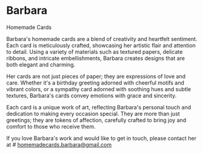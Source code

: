 # Barbara
 Homemade Cards
 
Barbara's homemade cards are a blend of creativity and heartfelt sentiment. Each card is meticulously crafted, showcasing her artistic flair and attention to detail. Using a variety of materials such as textured papers, delicate ribbons, and intricate embellishments, Barbara creates designs that are both elegant and charming.

Her cards are not just pieces of paper; they are expressions of love and care. Whether it's a birthday greeting adorned with cheerful motifs and vibrant colors, or a sympathy card adorned with soothing hues and subtle textures, Barbara's cards convey emotions with grace and sincerity.

Each card is a unique work of art, reflecting Barbara's personal touch and dedication to making every occasion special. They are more than just greetings; they are tokens of affection, carefully crafted to bring joy and comfort to those who receive them.


If you love Barbara's work and would like to get in touch, please contact her at # homemadecards.barbara@gmail.com
